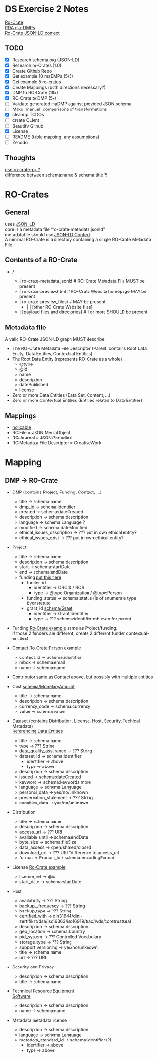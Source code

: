 # DS Exercise 2 Notes
[Ro-Crate](https://researchobject.github.io/ro-crate/1.0/)  
[RDA ma-DMPs](https://github.com/RDA-DMP-Common/RDA-DMP-Common-Standard)  
[Ro-Crate JSON-LD context](https://researchobject.github.io/ro-crate/1.0/context.jsonld)  

## TODO
* [x] Research schema.org (JSON-LD)
* [x] Research ro-Crates (1.0)
* [x] Create Github Repo
* [x] Get example 10 maDMPs (5/5)
* [x] Get example 5 ro-crates
* [x] Create Mappings (both directions necessary?)
* [x] DMP to RO-Crate (10x)
* [x] RO-Crate to DMP (5x)
* [ ] Validate generated maDMP against provided JSON schema
* [ ] Make 'manual' comparisons of transformations
* [x] cleanup TODOs
* [ ] create CLIent
* [ ] Beautify Github
* [x] License
* [ ] README (table mapping, any assumptions)
* [ ] Zenodo

## Thoughts
[use ro-crate-py ?](https://github.com/ResearchObject/ro-crate-py/tree/master/rocrate)  
difference between schema:name & schema:title ?!  

# RO-Crates
## General
uses [JSON-LD](https://schema.org/)  
core is a metadata file "ro-crate-metadata.jsonld"  
metadatafile should use [JSON-LD Context](https://researchobject.github.io/ro-crate/1.0/context.jsonld)  
A minimal RO-Crate is a directory containing a single RO-Crate Metadata File.  

## Contents of a RO-Crate
* <RO-Crate root directory>/  
    - |   ro-crate-metadata.jsonld            # RO-Crate Metadata File MUST be present  
    - |   ro-crate-preview.html               # RO-Crate Website homepage MAY be present  
    - |   ro-crate-preview_files/             # MAY be present  
        - |    | [other RO-Crate Website files]  
    - |   [payload files and directories]     # 1 or more SHOULD be present  

## Metadata file
A valid RO-Crate JSON-LD graph MUST describe:  
* The RO-Crate Metadata File Descriptor (Parent. contains Root Data Entity, Data Entities, Contextual Entities)
* The Root Data Entity (represents RO-Crate as a whole)
    - @type
    - @id
    - name
    - description
    - datePublished
    - license
* Zero or more Data Entities (Data Set, Content, ...)
* Zero or more Contextual Entities (Entities related to Data Entities)

## Mappings
* [noticable](https://researchobject.github.io/ro-crate/1.0/#additional-metadata-standards)
* RO:File = JSON:MediaObject
* RO:Journal = JSON:Periodical
* RO:Metadata File Descriptor = CreativeWork


# Mapping
## DMP -> RO-Crate
* DMP (contains Project, Funding, Contact, ...)
    - title -> schema:name
    - dmp_id -> schema:identifier
    - created -> schema:dateCreated
    - description -> schema:description
    - language -> schema:Language ?
    - modified -> schema:dateModified
    - ethical_issues_description -> ??? put in own ethical entity?
    - ethical_issues_exist -> ??? put in own ethical entity?
 
* Project
    - title -> schema:name
    - description -> schema:description
    - start -> schema:startDate
    - end -> schema:endDate
    - funding [put this here](https://researchobject.github.io/ro-crate/1.0/#funding-and-grants)
        - funder_id
            - identifier -> ORCID / ROR
            - type -> @type:Organization / @type:Person
        - funding_status -> schema:status (is of enumerate type Evenstatus)
        - grant_id [schema/Grant](https://schema.org/Grant)
            - identifier -> Grant/identifier
            - type -> ??? schema:identifier mb even for parent

* Funding [Ro-Crate example](https://researchobject.github.io/ro-crate/1.0/#funding-and-grants)
    same as Project/funding.  
    if those 2 funders are different, create 2 different funder contextual-entities!  

* Contact [Ro-Crate:Person example](https://researchobject.github.io/ro-crate/1.0/#people)
    - contact_id -> schema:identifier
    - mbox -> schema:email
    - name -> schema:name

* Contributor
    same as Contact above, but possibly with multiple entities  

* Cost [schema/MonetaryAmount](https://schema.org/MonetaryAmount)
    - title -> schema:name
    - description -> schema:description
    - currency_code -> schema:currency
    - value -> schema:value

* Dataset (contains Distribution, License, Host, Security, Techical, Metadata)  
    [Referencing Data Entities](https://researchobject.github.io/ro-crate/1.0/#examples-of-referencing-data-entities-files-and-folders-from-the-root-data-entity)   
    - title -> schema:name
    - type  -> ??? String
    - data_quality_assurance -> ??? String
    - dataset_id -> schema:identifier
        - identifier -> above
        - type -> above
    - description -> schema:description
    - issued -> schema:dateCreated
    - keyword -> schema:keywords [more](https://researchobject.github.io/ro-crate/1.0/#subjects--keywords)  
    - language -> schema:Language
    - personal_data -> yes/no/unknown
    - preservation_statement -> ??? String
    - sensitive_data -> yes/no/unknown

* Distribution
    - title -> schema:name
    - description -> schema:description
    - access_url -> ??? URI
    - available_until -> schema:endDate
    - byte_size -> schema:fileSize
    - data_access -> open/shared/closed
    - download_url -> ??? URI ?difference to access_url
    - format -> Pronom_id / schema:encodingFormat

* License [Ro-Crate example](https://researchobject.github.io/ro-crate/1.0/#licensing-access-control-and-copyright)  
    - license_ref -> @id
    - start_date -> schema:startDate

* Host
    - availability -> ??? String
    - backup__frequency -> ??? String
    - backup_type -> ??? String
    - certified_with -> din31644/dini-zertifikat/dsa/iso16363/iso16919/trac/wds/coretrustseal
    - description -> schema:description
    - geo_location -> schema:Country
    - pid_system -> ??? Controlled Vocabulary
    - storage_type -> ??? String
    - support_versioning -> yes/no/unknown
    - title -> schema:name
    - url -> ??? URL

* Security and Privacy
    - description -> schema:description
    - title -> schema:name

* Technical Resource 
    [Equipment](https://researchobject.github.io/ro-crate/1.0/#provenance-equipment-used-to-create-files)  
    [Software](https://researchobject.github.io/ro-crate/1.0/#provenance-software-used-to-create-files)   
    - description -> schema:description
    - name -> schema:name

* Metadata
    [metadata license](https://researchobject.github.io/ro-crate/1.0/#metadata-license)   
    - description -> schema:description
    - language -> schema:Language
    - metadata_standard_id -> schema:identifier (?)
        - identifier -> above
        - type -> above
